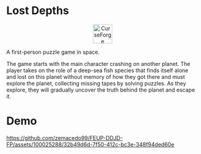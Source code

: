 # Lost Depths

<p align="center">
<a href="https://pspereira.itch.io/lost-depths" target="itch"><img alt="CurseForge" height="50" src="https://github.com/luismrguimaraes/FEUPocalypse/assets/50105554/e1acb9f3-85a7-469c-8a56-dec5cf104f59"></a>
</p>

A first-person puzzle game in space.

The game starts with the main character crashing on another planet. The player takes on the role of a deep-sea fish species that finds itself alone and lost on this planet without memory of how they got there and must explore the planet, collecting missing tapes by solving puzzles. As they explore, they will gradually uncover the truth behind the planet and escape it.

# Demo

https://github.com/zemacedo99/FEUP-DDJD-FP/assets/100025288/32b49d6d-7f50-412c-bc3e-348f94ded60e

